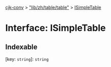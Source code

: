 [cjk-conv](../README.md) > ["lib/zh/table/table"](../modules/_lib_zh_table_table_.md) > [ISimpleTable](../interfaces/_lib_zh_table_table_.isimpletable.md)



# Interface: ISimpleTable

## Indexable

\[key: `string`\]:&nbsp;`string`

